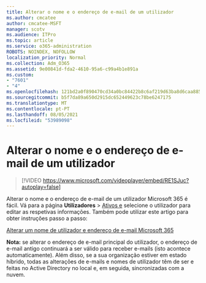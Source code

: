 ```yaml
---
title: Alterar o nome e o endereço de e-mail de um utilizador
ms.author: cmcatee
author: cmcatee-MSFT
manager: scotv
ms.audience: ITPro
ms.topic: article
ms.service: o365-administration
ROBOTS: NOINDEX, NOFOLLOW
localization_priority: Normal
ms.collection: Adm_O365
ms.assetid: 9e00841d-fda2-4610-95a6-c99a4b1e891a
ms.custom:
- "7601"
- "4"
ms.openlocfilehash: 121bd2a0f890470cd34a0bc84422b8c6af219d63ba8d6caa8855383a1adbfa18
ms.sourcegitcommit: b5f7da89a650d2915dc652449623c78be6247175
ms.translationtype: MT
ms.contentlocale: pt-PT
ms.lasthandoff: 08/05/2021
ms.locfileid: "53989098"
---
```

# <a name="change-a-users-name-and-email-address"></a>Alterar o nome e o endereço de e-mail de um utilizador

> [!VIDEO https://www.microsoft.com/videoplayer/embed/RE1SJuc?autoplay=false]

Alterar o nome e o endereço de e-mail de um utilizador Microsoft 365 é fácil. Vá para a página **Utilizadores** \> [Ativos e](https://go.microsoft.com/fwlink/p/?linkid=834822) selecione o utilizador para editar as respetivas informações. Também pode utilizar este artigo para obter instruções passo a passo:
  
[Alterar um nome de utilizador e endereço de e-mail Microsoft 365](https://docs.microsoft.com/microsoft-365/admin/add-users/change-a-user-name-and-email-address)
  
 **Nota:** se alterar o endereço de e-mail principal do utilizador, o endereço de e-mail antigo continuará a ser válido para receber e-mails (isto acontece automaticamente). Além disso, se a sua organização estiver em estado híbrido, todas as alterações de e-mails e nomes de utilizador têm de ser e feitas no Active Directory no local e, em seguida, sincronizadas com a nuvem.